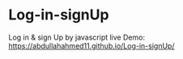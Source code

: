 # Log-in-signUp
Log in &amp; sign Up by javascript 
live Demo: https://abdullahahmed11.github.io/Log-in-signUp/
